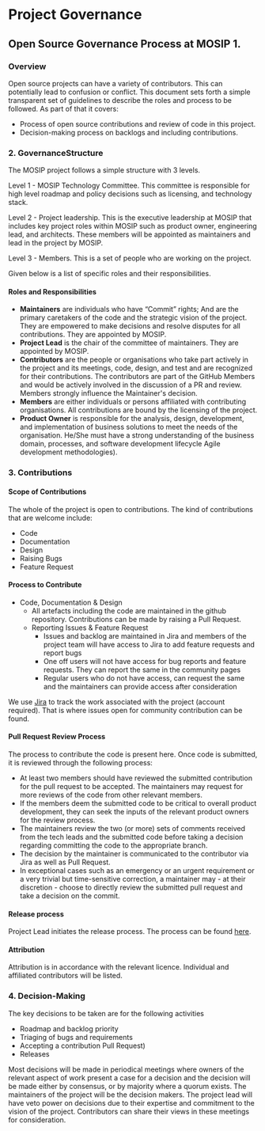 # Project Governance

## Open Source Governance Process at MOSIP 1.

### Overview

Open source projects can have a variety of contributors. This can potentially lead to confusion or conflict. This document sets forth a simple transparent set of guidelines to describe the roles and process to be followed. As part of that it covers:

* Process of open source contributions and review of code in this project.
* Decision-making process on backlogs and including contributions.

### 2. GovernanceStructure

The MOSIP project follows a simple structure with 3 levels.

Level 1 - MOSIP Technology Committee. This committee is responsible for high level roadmap and policy decisions such as licensing, and technology stack.

Level 2 - Project leadership. This is the executive leadership at MOSIP that includes key project roles within MOSIP such as product owner, engineering lead, and architects. These members will be appointed as maintainers and lead in the project by MOSIP.

Level 3 - Members. This is a set of people who are working on the project.



Given below is a list of specific roles and their responsibilities.

#### Roles and Responsibilities

* **Maintainers** are individuals who have “Commit” rights; And are the primary caretakers of the code and the strategic vision of the project. They are empowered to make decisions and resolve disputes for all contributions. They are appointed by MOSIP.
* **Project Lead** is the chair of the committee of maintainers. They are appointed by MOSIP.
* **Contributors** are the people or organisations who take part actively in the project and its meetings, code, design, and test and are recognized for their contributions. The contributors are part of the GitHub Members and would be actively involved in the discussion of a PR and review. Members strongly influence the Maintainer's decision.
* **Members** are either individuals or persons affiliated with contributing organisations. All contributions are bound by the licensing of the project.
* **Product Owner** is responsible for the analysis, design, development, and implementation of business solutions to meet the needs of the organisation. He/She must have a strong understanding of the business domain, processes, and software development lifecycle Agile development methodologies).

### 3. Contributions

#### Scope of Contributions

The whole of the project is open to contributions. The kind of contributions that are welcome include:

* Code
* Documentation
* Design
* Raising Bugs
* Feature Request

#### Process to Contribute

* Code, Documentation & Design
  * All artefacts including the code are maintained in the github repository. Contributions can be made by raising a Pull Request.&#x20;
  * Reporting Issues & Feature Request
    * Issues and backlog are maintained in Jira and members of the project team will have access to Jira to add feature requests and report bugs
    * One off users will not have access for bug reports and feature requests. They can report the same in the community pages
    * Regular users who do not have access, can request the same and the maintainers can provide access after consideration

We use [Jira](https://mosip.atlassian.net/issues/?jql=labels%20%3D%20%22BLE%22) to track the work associated with the project (account required). That is where issues open for community contribution can be found.

#### Pull Request Review Process

The process to contribute the code is present here. Once code is submitted, it is reviewed through the following process:



* At least two members should have reviewed the submitted contribution for the pull request to be accepted. The maintainers may request for more reviews of the code from other relevant members.
* If the members deem the submitted code to be critical to overall product development, they can seek the inputs of the relevant product owners for the review process.
* The maintainers review the two (or more) sets of comments received from the tech leads and the submitted code before taking a decision regarding committing the code to the appropriate branch.
* The decision by the maintainer is communicated to the contributor via Jira as well as Pull Request.
* In exceptional cases such as an emergency or an urgent requirement or a very trivial but time-sensitive correction, a maintainer may - at their discretion - choose to directly review the submitted pull request and take a decision on the commit.

#### Release process

Project Lead initiates the release process. The process can be found [here](https://docs.mosip.io/1.2.0/community/release-process).

#### Attribution

Attribution is in accordance with the relevant licence. Individual and affiliated contributors will be listed.

### 4. Decision-Making

The key decisions to be taken are for the following activities

* Roadmap and backlog priority
* Triaging of bugs and requirements
* Accepting a contribution Pull Request)
* Releases

Most decisions will be made in periodical meetings where owners of the relevant aspect of work present a case for a decision and the decision will be made either by consensus, or by majority where a quorum exists. The maintainers of the project will be the decision makers. The project lead will have veto power on decisions due to their expertise and commitment to the vision of the project. Contributors can share their views in these meetings for consideration.
